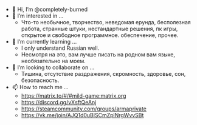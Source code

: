 - 👋 Hi, I’m @completely-burned
- 👀 I’m interested in ...
  - Что-то необычное, творчество, неведомая ерунда, бесполезная работа, странные штуки, нестандартные решения, пк игры, открытое и свободное программное. обеспечение, прочее.
- 🌱 I’m currently learning ...
  - I only understand Russian well.
  - Несмотря на это, вам лучше писать на родном вам языке, необязательно на моем.
- 💞️ I’m looking to collaborate on ...
  - Тишина, отсутствие раздражения, скромность, здоровье, сон, безопасность.
- 📫 How to reach me ...  
    - https://matrix.to/#/#mild-game:matrix.org  
    - https://discord.gg/vXsftQeAnj  
    - https://steamcommunity.com/groups/armaprivate  
    - https://vk.me/join/AJQ1d0uBlSCmZplNrgWvvSBt

<!---
completely-burned/completely-burned is a ✨ special ✨ repository because its `README.md` (this file) appears on your GitHub profile.
You can click the Preview link to take a look at your changes.
--->
